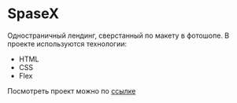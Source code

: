 # SpaseX

Одностраничный лендинг, сверстанный по макету в фотошопе. 
В проекте используются технологии: 

* HTML
* CSS
* Flex

Посмотреть проект можно по [ссылке](https://akvela.github.io/test-ilon)